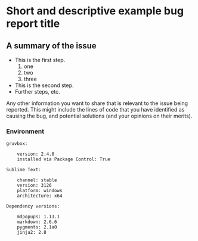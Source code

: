 # Short and descriptive example bug report title

## A summary of the issue

* This is the first step.
  1. one
  2. two
  3. three
* This is the second step.
* Further steps, etc.

Any other information you want to share that is relevant to the issue being reported. This might include the lines of code that you have identified as causing the bug, and potential solutions (and your opinions on their merits).

### Environment

```text
gruvbox:

    version: 2.4.0
    installed via Package Control: True

Sublime Text:

    channel: stable
    version: 3126
    platform: windows
    architecture: x64

Dependency versions:

    mdpopups: 1.13.1
    markdown: 2.6.6
    pygments: 2.1a0
    jinja2: 2.8
```
